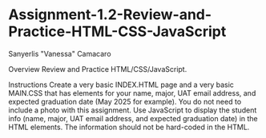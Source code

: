 # Assignment-1.2-Review-and-Practice-HTML-CSS-JavaScript
Sanyerlis "Vanessa" Camacaro

Overview
Review and Practice HTML/CSS/JavaScript.

Instructions
Create a very basic INDEX.HTML page and a very basic MAIN.CSS that has elements for your name, major, UAT email address, and expected graduation date (May 2025 for example). You do not need to include a photo with this assignment. 
Use JavaScript to display the student info (name, major, UAT email address, and expected graduation date) in the HTML elements. The information should not be hard-coded in the HTML.

